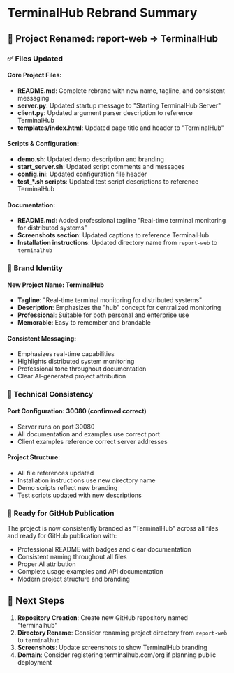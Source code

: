 # TerminalHub Rebrand Summary

## 🎯 Project Renamed: report-web → TerminalHub

### ✅ Files Updated

#### Core Project Files:
- **README.md**: Complete rebrand with new name, tagline, and consistent messaging
- **server.py**: Updated startup message to "Starting TerminalHub Server"
- **client.py**: Updated argument parser description to reference TerminalHub
- **templates/index.html**: Updated page title and header to "TerminalHub"

#### Scripts & Configuration:
- **demo.sh**: Updated demo description and branding
- **start_server.sh**: Updated script comments and messages
- **config.ini**: Updated configuration file header
- **test_*.sh scripts**: Updated test script descriptions to reference TerminalHub

#### Documentation:
- **README.md**: Added professional tagline "Real-time terminal monitoring for distributed systems"
- **Screenshots section**: Updated captions to reference TerminalHub
- **Installation instructions**: Updated directory name from `report-web` to `terminalhub`

### 🎨 Brand Identity

#### New Project Name: **TerminalHub**
- **Tagline**: "Real-time terminal monitoring for distributed systems"
- **Description**: Emphasizes the "hub" concept for centralized monitoring
- **Professional**: Suitable for both personal and enterprise use
- **Memorable**: Easy to remember and brandable

#### Consistent Messaging:
- Emphasizes real-time capabilities
- Highlights distributed system monitoring
- Professional tone throughout documentation
- Clear AI-generated project attribution

### 🔧 Technical Consistency

#### Port Configuration: **30080** (confirmed correct)
- Server runs on port 30080
- All documentation and examples use correct port
- Client examples reference correct server addresses

#### Project Structure:
- All file references updated
- Installation instructions use new directory name
- Demo scripts reflect new branding
- Test scripts updated with new descriptions

### 🚀 Ready for GitHub Publication

The project is now consistently branded as "TerminalHub" across all files and ready for GitHub publication with:
- Professional README with badges and clear documentation
- Consistent naming throughout all files
- Proper AI attribution
- Complete usage examples and API documentation
- Modern project structure and branding

## 📝 Next Steps

1. **Repository Creation**: Create new GitHub repository named "terminalhub"
2. **Directory Rename**: Consider renaming project directory from `report-web` to `terminalhub`
3. **Screenshots**: Update screenshots to show TerminalHub branding
4. **Domain**: Consider registering terminalhub.com/org if planning public deployment
